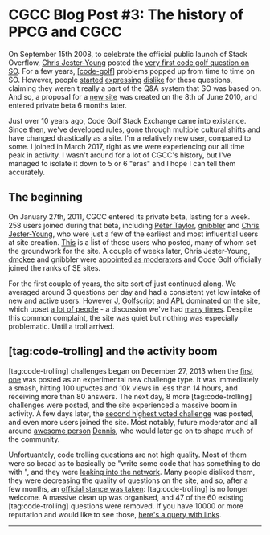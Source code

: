 # CGCC Blog Post #3: The history of PPCG and CGCC

On September 15th 2008, to celebrate the official public launch of Stack Overflow, [Chris Jester-Young][CJY SO] posted the [very first code golf question on SO][First code golf on SO]. For a few years, [\[code-golf\]][SO code golf tag] problems popped up from time to time on SO. However, people [started][Dislike code golf on SO 1] [expressing][Dislike code golf on SO 2] [dislike][Dislike code golf on SO 3] for these questions, claiming they weren't really a part of the Q&A system that SO was based on. And so, a proposal for a [new site][Code golf Area 51 proposal] was created on the 8th of June 2010, and entered private beta 6 months later.

Just over 10 years ago, Code Golf Stack Exchange came into existance. Since then, we've developed rules, gone through multiple cultural shifts and have changed drastically as a site. I'm a relatively new user, compared to some. I joined in March 2017, right as we were experiencing our all time peak in activity. I wasn't around for a lot of CGCC's history, but I've managed to isolate it down to 5 or 6 "eras" and I hope I can tell them accurately.

## The beginning

On January 27th, 2011, CGCC entered its private beta, lasting for a week. 258 users joined during that beta, including [Peter Taylor], [gnibbler] and [Chris Jester-Young], who were just a few of the earliest and most influential users at site creation. [This][First users] is a  list of those users who posted, many of whom set the groundwork for the site. A couple of weeks later, Chris Jester-Young, [dmckee] and gnibbler were [appointed as moderators][Pro tem mods] and Code Golf officially joined the ranks of SE sites.

For the first couple of years, the site sort of just continued along. We averaged around 3 questions per day and had a consistent yet low intake of new and active users. However [J], [Golfscript] and [APL] dominated on the site, which upset [a lot of people][J and Golfscript bad] - a discussion we've had [many times][Are golflangs good]. Despite this common complaint, the site was quiet but nothing was especially problematic. Until a troll arrived.

## [tag:code-trolling] and the activity boom

[tag:code-trolling] challenges began on December 27, 2013 when the [first one][First code trolling question] was posted as an experimental new challenge type. It was immediately a smash, hitting 100 upvotes and 10k views in less than 14 hours, and receiving more than 80 answers. The next day, 8 more [tag:code-trolling] challenges were posted, and the site experienced a massive boom in activity. A few days later, the [second highest voted challenge] was posted, and even more users joined the site. Most notably, future moderator and all around [awesome person][Dennis is awesome] [Dennis], who would later go on to shape much of the community.

Unfortuantely, code trolling questions are not high quality. Most of them were so broad as to basically be "write some code that has something to do with <insert task here>", and they were [leaking into the network][Trolls in our halls]. Many people disliked them, they were decreasing the quality of questions on the site, and so, after a few months, an [official stance was taken][Official stance on code trolling]: [tag:code-trolling] is no longer welcome. A massive clean up was organised, and 47 of the 60 existing [tag:code-trolling] questions were removed. If you have 10000 or more reputation and would like to see those, [here's a query with links][SEDE query].

---

[CJY SO]: https://stackoverflow.com/u/13
[First code golf on SO]: https://stackoverflow.com/q/62188
[Dislike code golf on SO 1]: https://meta.stackexchange.com/q/24242
[Dislike code golf on SO 2]: https://meta.stackexchange.com/q/20912
[Dislike code golf on SO 3]: https://stackoverflow.com/q/1390296/#comment1231598_1390296
[Code golf Area 51 proposal]: https://area51.stackexchange.com/proposals/4570/code-golf-programming-puzzles
[Peter Taylor]: https://codegolf.stackexchange.com/u/194
[gnibbler]: https://codegolf.stackexchange.com/u/95
[Chris Jester-Young]: https://codegolf.stackexchange.com/u/3
[First users]: https://data.stackexchange.com/codegolf/query/1440235
[dmckee]: https://stackoverflow.com/u/78
[Pro tem mods]: https://codegolf.meta.stackexchange.com/revisions/220/1
[J and Golfscript bad]: https://codegolf.meta.stackexchange.com/q/286
[Are golflangs good]: https://codegolf.meta.stackexchange.com/q/23551
[First code trolling question]: https://codegolf.stackexchange.com/q/16226
[second highest voted challenge]: https://codegolf.stackexchange.com/q/17005
[Dennis is awesome]: https://chat.stackexchange.com/transcript/240?m=40337818
[Trolls in our halls]: https://meta.stackexchange.com/q/214061
[Official stance on code trolling]: https://codegolf.meta.stackexchange.com/q/1514
[J]: https://www.jsoftware.com/#/
[Golfscript]: http://www.golfscript.com/golfscript/
[APL]: https://en.wikipedia.org/wiki/APL_(programming_language)
[Dennis]: https://codegolf.stackexchange.com/u/12012
[SO code golf tag]: https://stackoverflow.com/questions/tagged/code-golf
[SEDE query]: https://data.stackexchange.com/stackoverflow/query/1441822
